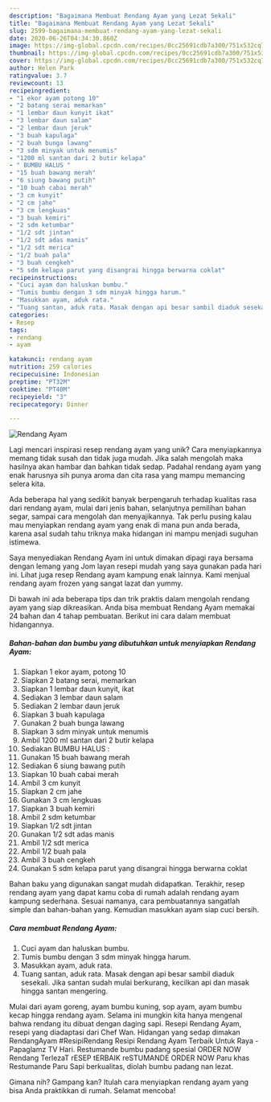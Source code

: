 ```yaml
---
description: "Bagaimana Membuat Rendang Ayam yang Lezat Sekali"
title: "Bagaimana Membuat Rendang Ayam yang Lezat Sekali"
slug: 2599-bagaimana-membuat-rendang-ayam-yang-lezat-sekali
date: 2020-06-26T04:34:30.860Z
image: https://img-global.cpcdn.com/recipes/0cc25691cdb7a300/751x532cq70/rendang-ayam-foto-resep-utama.jpg
thumbnail: https://img-global.cpcdn.com/recipes/0cc25691cdb7a300/751x532cq70/rendang-ayam-foto-resep-utama.jpg
cover: https://img-global.cpcdn.com/recipes/0cc25691cdb7a300/751x532cq70/rendang-ayam-foto-resep-utama.jpg
author: Helen Park
ratingvalue: 3.7
reviewcount: 13
recipeingredient:
- "1 ekor ayam potong 10"
- "2 batang serai memarkan"
- "1 lembar daun kunyit ikat"
- "3 lembar daun salam"
- "2 lembar daun jeruk"
- "3 buah kapulaga"
- "2 buah bunga lawang"
- "3 sdm minyak untuk menumis"
- "1200 ml santan dari 2 butir kelapa"
- " BUMBU HALUS "
- "15 buah bawang merah"
- "6 siung bawang putih"
- "10 buah cabai merah"
- "3 cm kunyit"
- "2 cm jahe"
- "3 cm lengkuas"
- "3 buah kemiri"
- "2 sdm ketumbar"
- "1/2 sdt jintan"
- "1/2 sdt adas manis"
- "1/2 sdt merica"
- "1/2 buah pala"
- "3 buah cengkeh"
- "5 sdm kelapa parut yang disangrai hingga berwarna coklat"
recipeinstructions:
- "Cuci ayam dan haluskan bumbu."
- "Tumis bumbu dengan 3 sdm minyak hingga harum."
- "Masukkan ayam, aduk rata."
- "Tuang santan, aduk rata. Masak dengan api besar sambil diaduk sesekali. Jika santan sudah mulai berkurang, kecilkan api dan masak hingga santan mengering."
categories:
- Resep
tags:
- rendang
- ayam

katakunci: rendang ayam 
nutrition: 259 calories
recipecuisine: Indonesian
preptime: "PT32M"
cooktime: "PT40M"
recipeyield: "3"
recipecategory: Dinner

---
```



![Rendang Ayam](https://img-global.cpcdn.com/recipes/0cc25691cdb7a300/751x532cq70/rendang-ayam-foto-resep-utama.jpg)

Lagi mencari inspirasi resep rendang ayam yang unik? Cara menyiapkannya memang tidak susah dan tidak juga mudah. Jika salah mengolah maka hasilnya akan hambar dan bahkan tidak sedap. Padahal rendang ayam yang enak harusnya sih punya aroma dan cita rasa yang mampu memancing selera kita.

Ada beberapa hal yang sedikit banyak berpengaruh terhadap kualitas rasa dari rendang ayam, mulai dari jenis bahan, selanjutnya pemilihan bahan segar, sampai cara mengolah dan menyajikannya. Tak perlu pusing kalau mau menyiapkan rendang ayam yang enak di mana pun anda berada, karena asal sudah tahu triknya maka hidangan ini mampu menjadi suguhan istimewa.

Saya menyediakan Rendang Ayam ini untuk dimakan dipagi raya bersama dengan lemang yang Jom layan resepi mudah yang saya gunakan pada hari ini. Lihat juga resep Rendang ayam kampung enak lainnya. Kami menjual rendang ayam frozen yang sangat lazat dan yummy.


Di bawah ini ada beberapa tips dan trik praktis dalam mengolah rendang ayam yang siap dikreasikan. Anda bisa membuat Rendang Ayam memakai 24 bahan dan 4 tahap pembuatan. Berikut ini cara dalam membuat hidangannya.

<!--inarticleads1-->

##### Bahan-bahan dan bumbu yang dibutuhkan untuk menyiapkan Rendang Ayam:

1. Siapkan 1 ekor ayam, potong 10
1. Siapkan 2 batang serai, memarkan
1. Siapkan 1 lembar daun kunyit, ikat
1. Sediakan 3 lembar daun salam
1. Sediakan 2 lembar daun jeruk
1. Siapkan 3 buah kapulaga
1. Gunakan 2 buah bunga lawang
1. Siapkan 3 sdm minyak untuk menumis
1. Ambil 1200 ml santan dari 2 butir kelapa
1. Sediakan  BUMBU HALUS :
1. Gunakan 15 buah bawang merah
1. Sediakan 6 siung bawang putih
1. Siapkan 10 buah cabai merah
1. Ambil 3 cm kunyit
1. Siapkan 2 cm jahe
1. Gunakan 3 cm lengkuas
1. Siapkan 3 buah kemiri
1. Ambil 2 sdm ketumbar
1. Siapkan 1/2 sdt jintan
1. Gunakan 1/2 sdt adas manis
1. Ambil 1/2 sdt merica
1. Ambil 1/2 buah pala
1. Ambil 3 buah cengkeh
1. Gunakan 5 sdm kelapa parut yang disangrai hingga berwarna coklat


Bahan baku yang digunakan sangat mudah didapatkan. Terakhir, resep rendang ayam yang dapat kamu coba di rumah adalah rendang ayam kampung sederhana. Sesuai namanya, cara pembuatannya sangatlah simple dan bahan-bahan yang. Kemudian masukkan ayam siap cuci bersih. 

<!--inarticleads2-->

##### Cara membuat Rendang Ayam:

1. Cuci ayam dan haluskan bumbu.
1. Tumis bumbu dengan 3 sdm minyak hingga harum.
1. Masukkan ayam, aduk rata.
1. Tuang santan, aduk rata. Masak dengan api besar sambil diaduk sesekali. Jika santan sudah mulai berkurang, kecilkan api dan masak hingga santan mengering.


Mulai dari ayam goreng, ayam bumbu kuning, sop ayam, ayam bumbu kecap hingga rendang ayam. Selama ini mungkin kita hanya mengenal bahwa rendang itu dibuat dengan daging sapi. Resepi Rendang Ayam, resepi yang diadaptasi dari Chef Wan. Hidangan yang sedap dimakan RendangAyam #ResipiRendang Resipi Rendang Ayam Terbaik Untuk Raya - Papaglamz TV Hari. Restumande bumbu padang spesial ORDER NOW Rendang TerlezaT rESEP tERBAIK reSTUMANDE ORDER NOW Paru khas Restumande Paru Sapi berkualitas, diolah bumbu padang nan lezat. 

Gimana nih? Gampang kan? Itulah cara menyiapkan rendang ayam yang bisa Anda praktikkan di rumah. Selamat mencoba!
